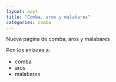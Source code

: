 ```yaml
---
layout: post
title: "Comba, aros y malabares"
categories: comba
---
```


Nueva página de comba, aros y malabares

Pon los enlaces a:
- comba
- aros
- malabares
